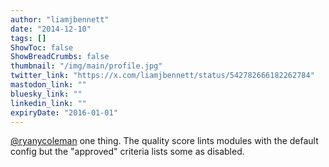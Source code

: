 ```yaml
---
author: "liamjbennett"
date: "2014-12-10"
tags: []
ShowToc: false
ShowBreadCrumbs: false
thumbnail: "/img/main/profile.jpg"
twitter_link: "https://x.com/liamjbennett/status/542782666182262784"
mastodon_link: ""
bluesky_link: ""
linkedin_link: ""
expiryDate: "2016-01-01"
---
```


[@ryanycoleman](https://x.com/ryanycoleman) one thing. The quality score lints modules with the default config but the "approved" criteria lists some as disabled.

